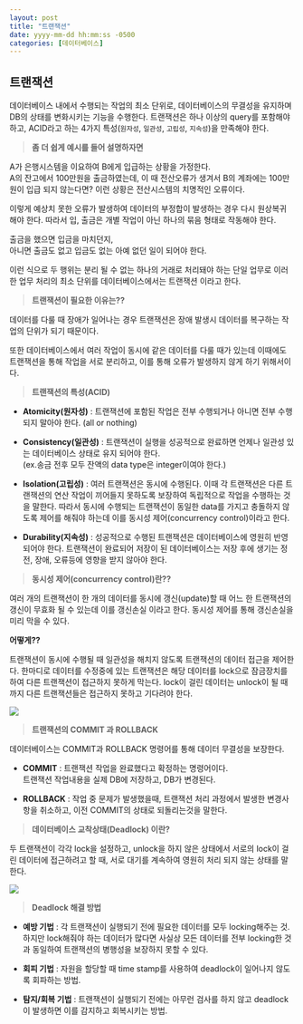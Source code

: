 ```yaml
---
layout: post
title: "트랜잭션"
date: yyyy-mm-dd hh:mm:ss -0500
categories: [데이터베이스]
---
```

## 트랜잭션

데이터베이스 내에서 수행되는 작업의 최소 단위로, 데이터베이스의 무결성을 유지하며 DB의 상태를 변화시키는 기능을 수행한다. 트랜잭션은 하나 이상의 query를 포함해야 하고, ACID라고 하는 4가지 특성(`원자성`, `일관성`, `고립성`, `지속성`)을 만족해야 한다.

> **좀 더 쉽게 예시를 들어 설명하자면**

A가 은행시스템을 이요하여 B에게 입급하는 상황을 가정한다.  
A의 잔고에서 100만원을 출금하였는데, 이 때 전산오류가 생겨서 B의 계좌에는 100만원이 입급 되지 않는다면? 이런 상황은 전산시스템의 치명적인 오류이다.

이렇게 예상치 못한 오류가 발생하여 데이터의 부정합이 발생하는 경우 다시 원상복귀 해야 한다. 따라서 입, 출금은 개별 작업이 아닌 하나의 묶음 형태로 작동해야 한다.

출금을 했으면 입금을 마치던지,  
아니면 출금도 없고 입금도 없는 아예 없던 일이 되어야 한다.

이런 식으로 두 행위는 분리 될 수 없는 하나의 거래로 처리돼야 하는 단일 업무로 이러한 업무 처리의 최소 단위를 데이터베이스에서는 트랜잭션 이라고 한다.

> **트랜잭션이 필요한 이유는??**

데이터를 다룰 때 장애가 일어나는 경우 트랜잭션은 장애 발생시 데이터를 복구하는 작업의 단위가 되기 때문이다.

또한 데이터베이스에서 여러 작업이 동시에 같은 데이터를 다룰 때가 있는데 이때에도 트랜잭션을 통해 작업을 서로 분리하고, 이를 통해 오류가 발생하지 않게 하기 위해서이다.

> **트랜잭션의 특성(ACID)**

-   **Atomicity(원자성)** : 트랜잭션에 포함된 작업은 전부 수행되거나 아니면 전부 수행되지 말아야 한다. (all or nothing)
    
-   **Consistency(일관성)** : 트랜잭션이 실행을 성공적으로 완료하면 언제나 일관성 있는 데이터베이스 상태로 유지 되어야 한다.  
    (ex.송금 전후 모두 잔액의 data type은 integer이여야 한다.)
    
-   **Isolation(고립성)** : 여러 트랜잭션은 동시에 수행된다. 이때 각 트랜잭션은 다른 트랜잭션의 연산 작업이 끼어들지 못하도록 보장하여 독립적으로 작업을 수행하는 것을 말한다. 따라서 동시에 수행되는 트랜잭션이 동일한 data를 가지고 충돌하지 않도록 제어를 해줘야 하는데 이를 동시성 제어(concurrency control)이라고 한다.
    
-   **Durability(지속성)** : 성공적으로 수행된 트랜잭션은 데이터베이스에 영원히 반영되어야 한다. 트랜잭션이 완료되어 저장이 된 데이터베이스는 저장 후에 생기는 정전, 장애, 오류등에 영향을 받지 않아야 한다.
    

> **동시성 제어(concurrency control)란??**

여러 개의 트랜잭션이 한 개의 데이터를 동시에 갱신(update)할 때 어느 한 트랜잭션의 갱신이 무효화 될 수 있는데 이를 갱신손실 이라고 한다. 동시성 제어를 통해 갱신손실을 미리 막을 수 있다.

**어떻게??**

트랜잭션이 동시에 수행될 때 일관성을 해치지 않도록 트랜잭션의 데이터 접근을 제어한다. 한마디로 데이터를 수정중에 있는 트랜잭션은 해당 데이터를 lock으로 잠금장치를 하여 다른 트랜잭션이 접근하지 못하게 막는다. lock이 걸린 데이터는 unlock이 될 때까지 다른 트랜잭션들은 접근하지 못하고 기다려야 한다.

![](https://velog.velcdn.com/images/lkdfj6/post/bd322131-91eb-47f6-a959-e93419b75eef/image.png)

> **트랜잭션의 COMMIT 과 ROLLBACK**

데이터베이스는 COMMIT과 ROLLBACK 명령어를 통해 데이터 무결성을 보장한다.

-   **COMMIT** : 트랜잭션 작업을 완료했다고 확정하는 명령어이다.  
    트랜잭션 작업내용을 실제 DB에 저장하고, DB가 변경된다.
    
-   **ROLLBACK** : 작업 중 문제가 발생했을때, 트랜잭션 처리 과정에서 발생한 변경사항을 취소하고, 이전 COMMIT의 상태로 되돌리는것을 말한다.
    

> **데이터베이스 교착상태(Deadlock) 이란?**

두 트랜잭션이 각각 lock을 설정하고, unlock을 하지 않은 상태에서 서로의 lock이 걸린 데이터에 접근하려고 할 때, 서로 대기를 계속하여 영원히 처리 되지 않는 상태를 말한다.

![](https://velog.velcdn.com/images/lkdfj6/post/b33558f2-b896-4666-8265-71baa135ceaa/image.png)

> **Deadlock 해결 방법**

-   **예방 기법** : 각 트랜잭션이 실행되기 전에 필요한 데이터를 모두 locking해주는 것. 하지만 lock해줘야 하는 데이터가 많다면 사실상 모든 데이터를 전부 locking한 것과 동일하여 트랜잭션의 병행성을 보장하지 못할 수 있다.
    
-   **회피 기법** : 자원을 할당할 때 time stamp를 사용하여 deadlock이 일어나지 않도록 회파하는 방법.
    
-   **탐지/회복 기법** : 트랜잭션이 실행되기 전에는 아무런 검사를 하지 않고 deadlock이 발생하면 이를 감지하고 회복시키는 방법.